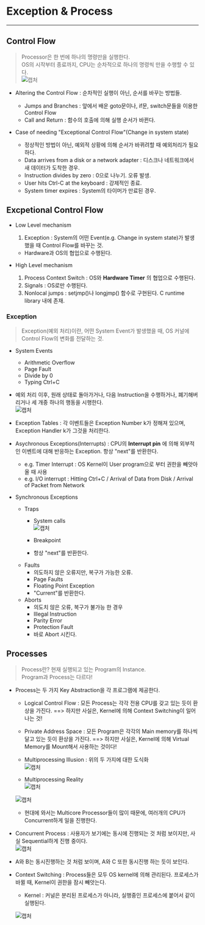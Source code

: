 # Exception & Process
---
## Control Flow
>Processor은 한 번에 하나의 명령만을 실행한다.  
>OS의 시작부터 종료까지, CPU는 순차적으로 하나의 명령씩 만을 수행할 수 있다.  
![캡처](https://user-images.githubusercontent.com/71700079/120792741-ee4d8980-c570-11eb-88fd-440c170a0976.PNG)  

- Altering the Control Flow : 순차적인 실행이 아닌, 순서를 바꾸는 방법들.
  - Jumps and Branches : 앞에서 배운 goto문이나, if문, switch문들을 이용한 Control Flow
  - Call and Return : 함수의 호출에 의해 실행 순서가 바뀐다.

- Case of needing "Exceptional Control Flow"(Change in system state)
  - 정상적인 방법이 아닌, 예외적 상황에 의해 순서가 바뀌려할 때 예외처리가 필요하다.
  - Data arrives from a disk or a network adapter : 디스크나 네트워크에서 새 데이터가 도착한 경우.
  - Instruction divides by zero : 0으로 나누기. 오류 발생.
  - User hits Ctrl-C at the keyboard : 강제적인 종료.
  - System timer expires : System의 타이머가 만료된 경우. 

## Excpetional Control Flow
- Low Level mechanism
  1. Exception : System의 어떤 Event(e.g. Change in system state)가 발생했을 때 Control Flow를 바꾸는 것.
    - Hardware과 OS의 협업으로 수행된다.

- High Level mechanism
  1. Process Context Switch : OS와 __Hardware Timer__ 의 협업으로 수행된다.
  2. Signals : OS로만 수행된다.
  3. Nonlocal jumps : setjmp()나 longjmp() 함수로 구현된다. C runtime library 내에 존재.

### Exception
> Exception(예외 처리)이란, 어떤 System Event가 발생했을 때, OS 커널에 Control Flow의 변화를 전달하는 것.
- System Events
  - Arithmetic Overflow
  - Page Fault
  - Divide by 0
  - Typing Ctrl+C
- 예외 처리 이후, 원래 상태로 돌아가거나, 다음 Instruction을 수행하거나, 폐기해버리거나 세 개중 하나의 행동을 시행한다.  
![캡처](https://user-images.githubusercontent.com/71700079/120794338-0e7e4800-c573-11eb-8259-f22532ca05a3.PNG)  

- Exception Tables : 각 이벤트들은 Exception Number k가 정해져 있으며, Exception Handler k가 그것을 처리한다.
- Asychronous Exceptions(Interrupts) : CPU의 __Interrupt pin__ 에 의해 외부적인 이벤트에 대해 반응하는 Exception. 항상 "next"를 반환한다.
  - e.g. Timer Interrupt : OS Kernel이 User program으로 부터 권한을 빼앗아 올 때 사용
  - e.g. I/O interrupt : Hitting Ctrl+C / Arrival of Data from Disk / Arrival of Packet from Network
- Synchronous Exceptions
  - Traps
    - System calls  
    ![캡처](https://user-images.githubusercontent.com/71700079/120796744-23a8a600-c576-11eb-88b8-f5877395c2af.PNG)  

    - Breakpoint
    - 항상 "next"를 반환한다.
  - Faults
    - 의도하지 않은 오류지만, 복구가 가능한 오류.
    - Page Faults
    - Floating Point Exception
    - "Current"를 반환한다.
  - Aborts
    - 의도치 않은 오류, 복구가 불가능 한 경우
    - Illegal Instruction
    - Parity Error
    - Protection Fault
    - 바로 Abort 시킨다.

## Processes
> Process란? 현재 실행되고 있는 Program의 Instance.  
> Program과 Process는 다르다!  
- Process는 두 가지 Key Abstraction을 각 프로그램에 제공한다.
  - Logical Control Flow : 모든 Process는 각각 전용 CPU를 갖고 있는 듯이 환상을 가진다.
                            ==> 하지만 사실은, Kernel에 의해 Context Switching이 일어나는 것!
  - Private Address Space : 모든 Program은 각각의 Main memory를 하나씩 달고 있는 듯이 환상을 가진다.
                            ==> 하지만 사실은, Kernel에 의해 Virtual Memory를 Mount해서 사용하는 것이다!
  - Multiprocessing Illusion : 위의 두 가지에 대한 도식화  
  ![캡처](https://user-images.githubusercontent.com/71700079/120797536-222bad80-c577-11eb-8ef2-8a96097aab07.PNG)  
  
  - Multiprocessing Reality  
  ![캡처](https://user-images.githubusercontent.com/71700079/120797886-8e0e1600-c577-11eb-92c6-8682bb82939e.PNG)  
  
  ![캡처](https://user-images.githubusercontent.com/71700079/120797996-ae3dd500-c577-11eb-8496-248054e9e4dc.PNG)  
  
  - 현대에 와서는 Multicore Processor들이 많이 때문에, 여러개의 CPU가 Concurrent하게 일을 진행한다.
- Concurrent Process : 사용자가 보기에는 동시에 진행되는 것 처럼 보이지만, 사실 Sequential하게 진행 중이다.  
![캡처](https://user-images.githubusercontent.com/71700079/120798692-b21e2700-c578-11eb-90cc-9a23eae28a73.PNG)  

- A와 B는 동시진행하는 것 처럼 보이며, A와 C 또한 동시진행 하는 듯이 보인다.

- Context Switching : Process들은 모두 OS kernel에 의해 관리된다. 프로세스가 바뀔 때, Kernel이 권한을 잠시 빼앗는다.
  - Kernel : 커널은 분리된 프로세스가 아니라, 실행중인 프로세스에 붙어서 같이 실행된다.  
  
  ![캡처](https://user-images.githubusercontent.com/71700079/120799046-2f499c00-c579-11eb-8072-8db156fb4034.PNG)  
  
  



